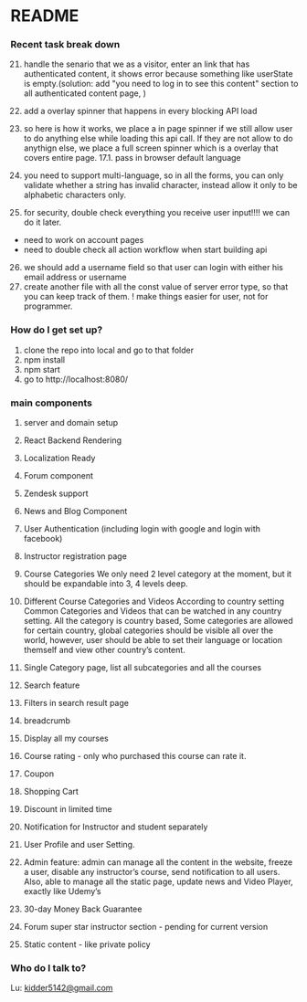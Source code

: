 # README #

### Recent task break down ###

21. handle the senario that we as a visitor, enter an link that has authenticated content, it shows error because something like userState is empty.(solution: add "you need to log in to see this content" section to all authenticated content page, )
22. add a overlay spinner that happens in every blocking API load
23. so here is how it works, we place a in page spinner if we still allow user to do anything else while loading this api call. If they are not allow to do anythign else, we place a full screen spinner which is a overlay that covers entire page.
17.1. pass in browser default language

23. you need to support multi-language, so in all the forms, you can only validate whether a string has invalid character, instead allow it only to be  alphabetic characters only.
24. for security, double check everything you receive user input!!!! we can do it later.
- need to work on account pages
- need to double check all action workflow when start building api
26. we should add a username field so that user can login with either his email address or username
27. create another file with all the const value of server error type, so that you can keep track of them.
! make things easier for user, not for programmer.

### How do I get set up? ###
1. clone the repo into local and go to that folder
2. npm install
3. npm start
4. go to http://localhost:8080/

### main components ###
1. server and domain setup
2. React Backend Rendering
3. Localization Ready
4. Forum component
5. Zendesk support
6. News and Blog Component
7. User Authentication (including login with google and login with facebook)
8. Instructor registration page

9. Course Categories
We only need 2 level category at the moment, but it should be expandable into 3, 4 levels deep.
10. Different Course Categories and Videos According to country setting
Common Categories and Videos that can be watched in any country setting.
All the category is country based, Some categories are allowed for certain country, global categories should be visible all over the world, however, user should be able to set their language or location themself and view other country’s content.
11. Single Category page, list all subcategories and all the courses
12. Search feature
13. Filters in search result page
14. breadcrumb
15. Display all my courses
16. Course rating - only who purchased this course can rate it.
17. Coupon
18. Shopping Cart
19. Discount in limited time
20. Notification for Instructor and student separately 
21. User Profile and user Setting.
22. Admin feature: admin can manage all the content in the website, freeze a user, disable any instructor’s course, send notification to all users. Also, able to manage all the static page, update news and 
Video Player, exactly like Udemy’s
23. 30-day Money Back Guarantee
24. Forum super star instructor section - pending for current version
25. Static content - like private policy 



### Who do I talk to? ###

Lu: kidder5142@gmail.com